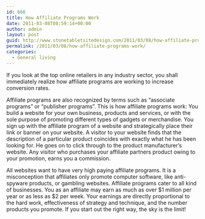 ```yaml
---
id: 666
title: How Affiliate Programs Work
date: 2011-03-08T08:59:14+00:00
author: admin
layout: post
guid: http://www.stonetabletsitedesign.com/2011/03/08/how-affiliate-programs-work/
permalink: /2011/03/08/how-affiliate-programs-work/
categories:
  - General living
---
```

If you look at the top online retailers in any industry sector, you shall immediately realize how affiliate programs are working to increase conversion rates. 

Affiliate programs are also recognized by terms such as “associate programs” or “publisher programs”. This is how affiliate programs work: You build a website for your own business, products and services, or with the sole purpose of promoting different types of gadgets or merchandise. You sign up with the affiliate program of a website and strategically place their link or banner on your website. A visitor to your website finds that the description of a particular product coincides with exactly what he has been looking for. He goes on to click through to the product manufacturer&#8217;s website. Any visitor who purchases your affiliate partners product owing to your promotion, earns you a commission.

All websites want to have very high paying affiliate programs. It is a misconception that affiliates only promote computer software, like anti-spyware products, or gambling websites. Affiliate programs cater to all kind of businesses. You as an affiliate may earn as much as over $1 million per year or as less as $2 per week. Your earnings are directly proportional to the hard work, effectiveness of strategy and technique, and the number products you promote. If you start out the right way, the sky is the limit!